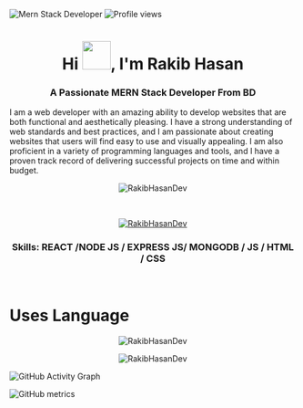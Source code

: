 ![Mern Stack Developer](https://i.ibb.co/G298zWJ/cover.jpg)
![Profile views](https://gpvc.arturio.dev/RakibHasanDev)  

<h1 align="center">Hi <img src = "https://raw.githubusercontent.com/shakilahmedatik/shakilahmedatik/main/hi.gif" width="50px" height="50px">, I'm Rakib Hasan</h1> 
<h3 align="center">A Passionate MERN Stack Developer From BD</h3>

I am a web developer with an amazing ability to develop websites that are both functional and aesthetically pleasing. I have a strong understanding of web standards and best practices, and I am passionate about creating websites that users will find easy to use and visually appealing. I am also proficient in a variety of programming languages and tools, and I have a proven track record of delivering successful projects on time and within budget.

<!-- ![GitHub streak stats](https://streak-stats.demolab.com/?user=RakibHasanDev)   -->
<p align="center"><img align="center" src="https://github-readme-streak-stats.herokuapp.com/?user=RakibHasanDev" alt="RakibHasanDev" /></p>
<br>

<p align="center"> <a href="https://github.com/RakibHasanDev/github-profile-trophy"><img src="https://github-profile-trophy.vercel.app/?username=RakibHasanDev&row=1&column=6&theme=onedark" alt="RakibHasanDev" /></a> </p>

<h3 align="center"> Skills:  REACT /NODE JS / EXPRESS JS/ MONGODB / JS / HTML / CSS </h3>


<!-- ## Contact With Me
[<img src='https://cdn.jsdelivr.net/npm/simple-icons@3.0.1/icons/github.svg' alt='github' height='40'>](https://github.com/RakibHasanDev)  [<img src='https://cdn.jsdelivr.net/npm/simple-icons@3.0.1/icons/linkedin.svg' alt='linkedin' height='40'>](https://www.linkedin.com/in/https://www.linkedin.com/in/rakibhasancse//)  [<img src='https://cdn.jsdelivr.net/npm/simple-icons@3.0.1/icons/facebook.svg' alt='facebook' height='40'>](https://www.facebook.com/rakibkst17)   -->


<!-- [![trophy](https://github-profile-trophy.vercel.app/?username=RakibHasanDev)](https://github.com/ryo-ma/github-profile-trophy) -->

<!-- <p align="center"><img align="center" src="https://github-readme-streak-stats.herokuapp.com/?user=RakibHasanDev" alt="RakibHasanDev" /></p> -->
<br>

# Uses Language

<p align="center"><img align="center" src="https://github-readme-stats.vercel.app/api/top-langs/?username=RakibHasanDev" alt="RakibHasanDev" /></p> 

<p align="center"><img align="center" src="https://github-readme-stats.vercel.app/api?username=RakibHasanDev&show_icons=true&count_private=true" alt="RakibHasanDev" />


<!-- [![Top Langs](https://github-readme-stats.vercel.app/api/top-langs/?username=RakibHasanDev)](https://github.com/anuraghazra/github-readme-stats) -->



<!-- ![GitHub stats](https://github-readme-stats.vercel.app/api?username=RakibHasanDev&show_icons=true&count_private=true)   -->

![GitHub Activity Graph](https://activity-graph.herokuapp.com/graph?username=RakibHasanDev)  

![GitHub metrics](https://metrics.lecoq.io/RakibHasanDev)  




